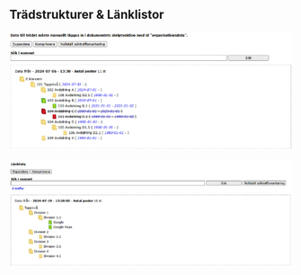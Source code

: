 ## Trädstrukturer & Länklistor

![Trädstruktur](img/tradstruktur_700x295.png)


![Länklista](img/lanklista_700x265.png)


